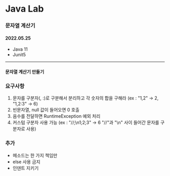 # Java Lab


### 문자열 계산기 
#### 2022.05.25

- Java 11
- Junit5

---

#### 문자열 계산기 만들기 

### 요구사항
  1) 문자를 구분자(, :)로 구분해서 분리하고 각 숫자의 합을 구해라 (ex : "1,2" -> 2, "1,2:3" -> 6)
  2) 빈문자열, null 값이 들어오면 0 호출
  3) 음수를 전달하면 RuntimeException 예외 처리
  4) 커스텀 구분자 사용 가능 (ex : "//;\n1;2;3" -> 6 "//"과 "\n" 사이 들어간 문자를 구분자로 사용)


### 추가 

- 메소드는 한 가지 책임만
- else 사용 금지
- 인덴트 지키기